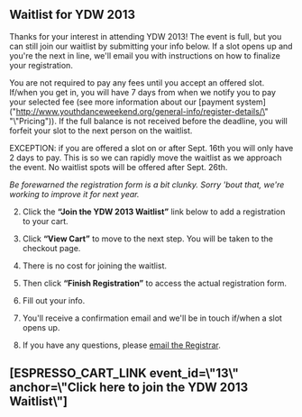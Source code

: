 
Waitlist for YDW 2013
---------------------


Thanks for your interest in attending YDW 2013! The event is full, but you can still join our waitlist by submitting your info below. If a slot opens up and you're the next in line, we'll email you with instructions on how to finalize your registration.


You are not required to pay any fees until you accept an offered slot. If/when you get in, you will have 7 days from when we notify you to pay your selected fee (see more information about our [payment system](\"http://www.youthdanceweekend.org/general-info/register-details/\" "\\"Pricing")). If the full balance is not received before the deadline, you will forfeit your slot to the next person on the waitlist.


EXCEPTION: if you are offered a slot on or after Sept. 16th you will only have 2 days to pay. This is so we can rapidly move the waitlist as we approach the event. No waitlist spots will be offered after Sept. 26th.


*Be forewarned the registration form is a bit clunky. Sorry 'bout that, we're working to improve it for next year.*



 2. Click the **“****Join the YDW 2013 Waitlist**”**** link below to add a registration to your cart.

 4. Click **“View Cart”** to move to the next step. You will be taken to the checkout page.

 6. There is no cost for joining the waitlist.

 8. Then click **“****Finish Registration**”**** to access the actual registration form.

 10. Fill out your info.

 12. You'll receive a confirmation email and we'll be in touch if/when a slot opens up.

 14. If you have any questions, please [email the Registrar](\"mailto:register@youthdanceweekend.org\").



\[ESPRESSO\_CART\_LINK event\_id\=\\"13\\" anchor\=\\"Click here to join the YDW 2013 Waitlist\\"]
--------------------------------------------------------------------------------------------------


